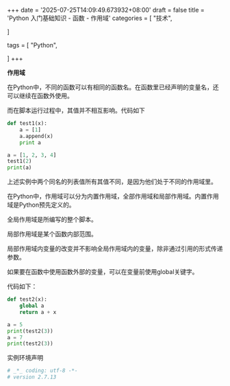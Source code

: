 +++
date = '2025-07-25T14:09:49.673932+08:00'
draft = false
title = 'Python 入门基础知识 - 函数 - 作用域'
categories = [
    "技术",

]

tags = [
    "Python",

]
+++

**作用域**

在Python中，不同的函数可以有相同的函数名。在函数里已经声明的变量名，还可以继续在函数外使用。

而在脚本运行过程中，其值并不相互影响。代码如下

```py
def test1(x):
    a = [1]
    a.append(x)
    print a

a = [1, 2, 3, 4]
test1(2)
print(a)  

```

上述实例中两个同名的列表值所有其值不同，是因为他们处于不同的作用域里。

在Python中，作用域可以分为内置作用域，全部作用域和局部作用域。内置作用域是Python预先定义的。

全局作用域是所编写的整个脚本。

局部作用域是某个函数内部范围。

局部作用域内变量的改变并不影响全局作用域内的变量，除非通过引用的形式传递参数。

如果要在函数中使用函数外部的变量，可以在变量前使用global关键字。

代码如下：

```py
def test2(x):
    global a
    return a + x

a = 5
print(test2(3))
a = 7
print(test2(3))  

```

实例环境声明

```bash
# _*_ coding: utf-8 -*-
# version 2.7.13
```
